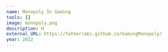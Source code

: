 ```yaml
---
name: Monopoly In Gaming
tools: []
image: monopoly.png
description: H
external_URL: https://fatherrabi.github.io/GamingMonopoly/
year: 2022
---
```

